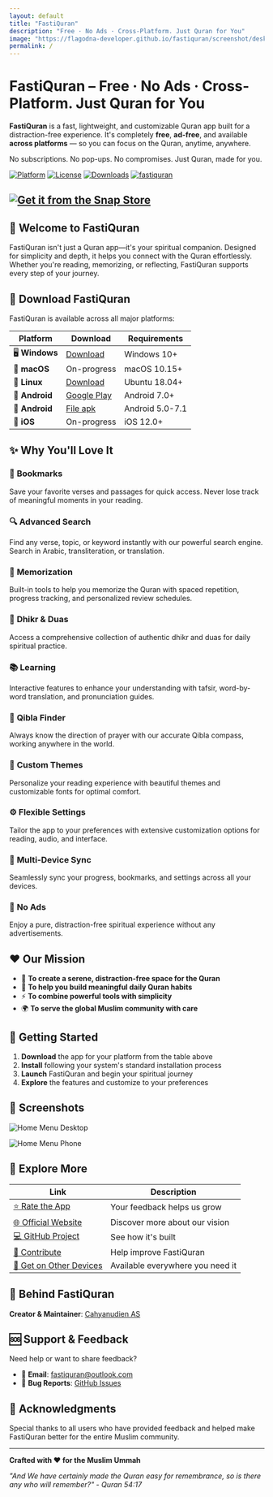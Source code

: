 ```yaml
---
layout: default
title: "FastiQuran"
description: "Free · No Ads · Cross-Platform. Just Quran for You"
image: "https://flagodna-developer.github.io/fastiquran/screenshot/desktop.png"
permalink: /
---
```


# FastiQuran – Free · No Ads · Cross-Platform. Just Quran for You

**FastiQuran** is a fast, lightweight, and customizable Quran app built for a distraction-free experience. It's completely **free**, **ad-free**, and available **across platforms** — so you can focus on the Quran, anytime, anywhere.

No subscriptions. No pop-ups. No compromises. Just Quran, made for you.

[![Platform](https://img.shields.io/badge/Platform-Multi--Platform-blue.svg)](https://github.com/Flagodna-Developer/fastiquran)
[![License](https://img.shields.io/badge/License-GPLv3-blue.svg)](LICENSE)
[![Downloads](https://img.shields.io/github/downloads/Flagodna-Developer/fastiquran/total.svg)](https://github.com/Flagodna-Developer/fastiquran/releases)
[![fastiquran](https://snapcraft.io/fastiquran/badge.svg)](https://snapcraft.io/fastiquran)

## [![Get it from the Snap Store](https://snapcraft.io/en/dark/install.svg)](https://snapcraft.io/fastiquran)

## 🌟 Welcome to FastiQuran

FastiQuran isn't just a Quran app—it's your spiritual companion. Designed for simplicity and depth, it helps you connect with the Quran effortlessly. Whether you're reading, memorizing, or reflecting, FastiQuran supports every step of your journey.

## 📱 Download FastiQuran

FastiQuran is available across all major platforms:

| Platform       | Download                                                                             | Requirements    |
| -------------- | ------------------------------------------------------------------------------------ | --------------- |
| 🖥️ **Windows** | [Download](https://flagodna-developer.github.io/fastiquran/download/windows)         | Windows 10+     |
| 🍎 **macOS**   | On-progress                                                                          | macOS 10.15+    |
| 🐧 **Linux**   | [Download](https://flagodna-developer.github.io/fastiquran/download/linux)           | Ubuntu 18.04+   |
| 📱 **Android** | [Google Play](https://play.google.com/store/apps/details?id=com.flagodna.fastiquran) | Android 7.0+    |
| 📱 **Android** | [File apk](https://flagodna-developer.github.io/fastiquran/download/android)         | Android 5.0-7.1 |
| 🍎 **iOS**     | On-progress                                                                          | iOS 12.0+       |

## ✨ Why You'll Love It

### 🔖 **Bookmarks**

Save your favorite verses and passages for quick access. Never lose track of meaningful moments in your reading.

### 🔍 **Advanced Search**

Find any verse, topic, or keyword instantly with our powerful search engine. Search in Arabic, transliteration, or translation.

### 🧠 **Memorization**

Built-in tools to help you memorize the Quran with spaced repetition, progress tracking, and personalized review schedules.

### 📿 **Dhikr & Duas**

Access a comprehensive collection of authentic dhikr and duas for daily spiritual practice.

### 📚 **Learning**

Interactive features to enhance your understanding with tafsir, word-by-word translation, and pronunciation guides.

### 🧭 **Qibla Finder**

Always know the direction of prayer with our accurate Qibla compass, working anywhere in the world.

### 🎨 **Custom Themes**

Personalize your reading experience with beautiful themes and customizable fonts for optimal comfort.

### ⚙️ **Flexible Settings**

Tailor the app to your preferences with extensive customization options for reading, audio, and interface.

### 📱 **Multi-Device Sync**

Seamlessly sync your progress, bookmarks, and settings across all your devices.

### 🚫 **No Ads**

Enjoy a pure, distraction-free spiritual experience without any advertisements.

## ❤️ Our Mission

- 🕌 **To create a serene, distraction-free space for the Quran**
- 📖 **To help you build meaningful daily Quran habits**
- ⚡ **To combine powerful tools with simplicity**
- 🌍 **To serve the global Muslim community with care**

## 🚀 Getting Started

1. **Download** the app for your platform from the table above
2. **Install** following your system's standard installation process
3. **Launch** FastiQuran and begin your spiritual journey
4. **Explore** the features and customize to your preferences

## 📸 Screenshots

![Home Menu Desktop](screenshot/desktop.png "Application Dashboard - Desktop")

![Home Menu Phone](screenshot/phone.png "Application Dashboard - Phone")

## 🔗 Explore More

| Link                                                                                        | Description                      |
| ------------------------------------------------------------------------------------------- | -------------------------------- |
| [⭐ Rate the App](https://your-app-store-link.com)                                          | Your feedback helps us grow      |
| [🌐 Official Website](https://flagodna-developer.github.io/fastiquran/)                     | Discover more about our vision   |
| [💻 GitHub Project](https://github.com/Flagodna-Developer/fastiquran)                       | See how it's built               |
| [🤝 Contribute](https://github.com/Flagodna-Developer/fastiquran/blob/main/CONTRIBUTING.md) | Help improve FastiQuran          |
| [📱 Get on Other Devices](https://flagodna-developer.github.io/fastiquran/download/)        | Available everywhere you need it |

## 🙌 Behind FastiQuran

**Creator & Maintainer**: [Cahyanudien AS](https://github.com/cas8398)

## 🆘 Support & Feedback

Need help or want to share feedback?

- 📧 **Email**: fastiquran@outlook.com
- 🐛 **Bug Reports**: [GitHub Issues](https://github.com/Flagodna-Developer/fastiquran/issues)

## 🙏 Acknowledgments

Special thanks to all users who have provided feedback and helped make FastiQuran better for the entire Muslim community.

---

**Crafted with ❤️ for the Muslim Ummah**

_"And We have certainly made the Quran easy for remembrance, so is there any who will remember?" - Quran 54:17_

